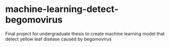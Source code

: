 # machine-learning-detect-begomovirus

Final project for undergraduate thesis to create machine learning model that detect yellow leaf disease caused by begomovirus
